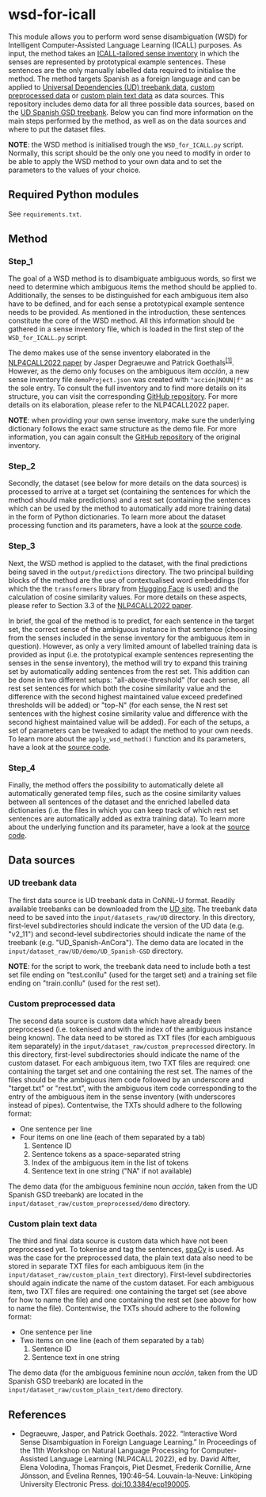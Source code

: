 # wsd-for-icall
This module allows you to perform word sense disambiguation (WSD) for Intelligent Computer-Assisted Language Learning (ICALL) purposes. As input, the method takes an [ICALL-tailored sense inventory](#step_1) in which the senses are represented by prototypical example sentences. These sentences are the only manually labelled data required to initialise the method. The method targets Spanish as a foreign language and can be applied to [Universal Dependencies (UD) treebank data](#ud-treebank-data), [custom preprocessed data](#custom-preprocessed-data) or [custom plain text data](#custom-plain-text-data) as data sources. This repository includes demo data for all three possible data sources, based on the [UD Spanish GSD treebank](https://universaldependencies.org/treebanks/es_gsd/index.html). Below you can find more information on the main steps performed by the method, as well as on the data sources and where to put the dataset files. 

**NOTE**: the WSD method is initialised trough the <code>WSD_for_ICALL.py</code> script. Normally, this script should be the only one you need to modify in order to be able to apply the WSD method to your own data and to set the parameters to the values of your choice.

## Required Python modules
See <code>requirements.txt</code>.

## Method
### Step_1
The goal of a WSD method is to disambiguate ambiguous words, so first we need to determine which ambiguous items the method should be applied to. Additionally, the senses to be distinguished for each ambiguous item also have to be defined, and for each sense a prototypical example sentence needs to be provided. As mentioned in the introduction, these sentences constitute the core of the WSD method. All this information should be gathered in a sense inventory file, which is loaded in the first step of the <code>WSD_for_ICALL.py</code> script.

The demo makes use of the sense inventory elaborated in the [NLP4CALL2022 paper](https://ecp.ep.liu.se/index.php/sltc/article/view/577) by Jasper Degraeuwe and Patrick Goethals<sup>[[1]](#references)</sup>. However, as the demo only focuses on the ambiguous item _acción_, a new sense inventory file <code>demoProject.json</code> was created with <code>"acción|NOUN|f"</code> as the sole entry. To consult the full inventory and to find more details on its structure, you can visit the corresponding [GitHub repository](https://github.com/JasperD-UGent/sense-inventory-economics-50). For more details on its elaboration, please refer to the NLP4CALL2022 paper.

**NOTE**: when providing your own sense inventory, make sure the underlying dictionary follows the exact same structure as the demo file. For more information, you can again consult the [GitHub repository](https://github.com/JasperD-UGent/sense-inventory-economics-50) of the original inventory.

### Step_2
Secondly, the dataset (see below for more details on the data sources) is processed to arrive at a target set (containing the sentences for which the method should make predictions) and a rest set (containing the sentences which can be used by the method to automatically add more training data) in the form of Python dictionaries. To learn more about the dataset processing function and its parameters, have a look at the [source code](https://github.com/JasperD-UGent/wsd-for-icall/blob/2332822a8d0dcac470e11d513509ff0b2328ac47/WSD_for_ICALL_defs.py#L21).

### Step_3
Next, the WSD method is applied to the dataset, with the final predictions being saved in the <code>output/predictions</code> directory. The two principal building blocks of the method are the use of contextualised word embeddings (for which the the <code>transformers</code> library from [Hugging Face](https://huggingface.co/) is used) and the calculation of cosine similarity values. For more details on these aspects, please refer to Section 3.3 of the [NLP4CALL2022 paper](https://ecp.ep.liu.se/index.php/sltc/article/view/577).

In brief, the goal of the method is to predict, for each sentence in the target set, the correct sense of the ambiguous instance in that sentence (choosing from the senses included in the sense inventory for the ambiguous item in question). However, as only a very limited amount of labelled training data is provided as input (i.e. the prototypical example sentences representing the senses in the sense inventory), the method will try to expand this training set by automatically adding sentences from the rest set. This addition can be done in two different setups: "all-above-threshold" (for each sense, all rest set sentences for which both the cosine similarity value and the difference with the second highest maintained value exceed predefined thresholds will be added) or "top-N" (for each sense, the N rest set sentences with the highest cosine similarity value and difference with the second highest maintained value will be added). For each of the setups, a set of parameters can be tweaked to adapt the method to your own needs. To learn more about the <code>apply_wsd_method()</code> function and its parameters, have a look at the [source code](https://github.com/JasperD-UGent/wsd-for-icall/blob/2332822a8d0dcac470e11d513509ff0b2328ac47/WSD_for_ICALL_defs.py#L198).

### Step_4
Finally, the method offers the possibility to automatically delete all automatically generated temp files, such as the cosine similarity values between all sentences of the dataset and the enriched labelled data dictionaries (i.e. the files in which you can keep track of which rest set sentences are automatically added as extra training data). To learn more about the underlying function and its parameter, have a look at the [source code](https://github.com/JasperD-UGent/wsd-for-icall/blob/2332822a8d0dcac470e11d513509ff0b2328ac47/WSD_for_ICALL_defs.py#L414).

## Data sources
### UD treebank data
The first data source is UD treebank data in CoNNL-U format. Readily available treebanks can be downloaded from the [UD site](https://universaldependencies.org/#download). The treebank data need to be saved into the <code>input/datasets_raw/UD</code> directory. In this directory, first-level subdirectories should indicate the version of the UD data (e.g. "v2_11") and second-level subdirectories should indicate the name of the treebank (e.g. "UD_Spanish-AnCora"). The demo data are located in the <code>input/dataset_raw/UD/demo/UD_Spanish-GSD</code> directory.

**NOTE**: for the script to work, the treebank data need to include both a test set file ending on "test.conllu" (used for the target set) and a training set file ending on "train.conllu" (used for the rest set).

### Custom preprocessed data
The second data source is custom data which have already been preprocessed (i.e. tokenised and with the index of the ambiguous instance being known). The data need to be stored as TXT files (for each ambiguous item separately) in the <code>input/dataset_raw/custom_preprocessed</code> directory. In this directory, first-level subdirectories should indicate the name of the custom dataset. For each ambiguous item, two TXT files are required: one containing the target set  and one containing the rest set. The names of the files should be the ambiguous item code followed by an underscore and "target.txt" or "rest.txt", with the ambiguous item code corresponding to the entry of the ambiguous item in the sense inventory (with underscores instead of pipes). Contentwise, the TXTs should adhere to the following format:
- One sentence per line
- Four items on one line (each of them separated by a tab)
  1. Sentence ID 
  2. Sentence tokens as a space-separated string 
  3. Index of the ambiguous item in the list of tokens 
  4. Sentence text in one string ("NA" if not available)

The demo data (for the ambiguous feminine noun _acción_, taken from the UD Spanish GSD treebank) are located in the <code>input/dataset_raw/custom_preprocessed/demo</code> directory.

### Custom plain text data
The third and final data source is custom data which have not been preprocessed yet. To tokenise and tag the sentences, [spaCy](https://spacy.io/) is used. As was the case for the preprocessed data, the plain text data also need to be stored in separate TXT files for each ambiguous item (in the <code>input/dataset_raw/custom_plain_text</code> directory). First-level subdirectories should again indicate the name of the custom dataset. For each ambiguous item, two TXT files are required: one containing the target set (see above for how to name the file) and one containing the rest set (see above for how to name the file). Contentwise, the TXTs should adhere to the following format:
- One sentence per line
- Two items on one line (each of them separated by a tab)
  1. Sentence ID
  2. Sentence text in one string

The demo data (for the ambiguous feminine noun _acción_, taken from the UD Spanish GSD treebank) are located in the <code>input/dataset_raw/custom_plain_text/demo</code> directory.

## References
- Degraeuwe, Jasper, and Patrick Goethals. 2022. “Interactive Word Sense Disambiguation in Foreign Language Learning.” In Proceedings of the 11th Workshop on Natural Language Processing for Computer-Assisted Language Learning (NLP4CALL 2022), ed by. David Alfter, Elena Volodina, Thomas François, Piet Desmet, Frederik Cornillie, Arne Jönsson, and Evelina Rennes, 190:46–54. Louvain-la-Neuve: Linköping University Electronic Press. [doi:10.3384/ecp190005](doi:10.3384/ecp190005).
